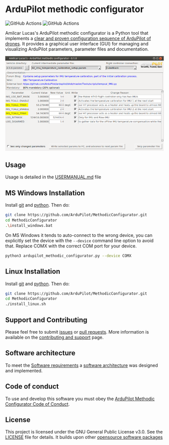 # ArduPilot methodic configurator

![GitHub Actions](https://github.com/ardupilot/MethodicConfigurator/actions/workflows/windows_build.yml/badge.svg) ![GitHub Actions](https://github.com/ardupilot/MethodicConfigurator/actions/workflows/python-cleanliness.yml/badge.svg)

Amilcar Lucas's ArduPilot methodic configurator is a Python tool that implements a [clear and proven configuration sequence of ArduPilot of drones](https://discuss.ardupilot.org/t/how-to-methodically-tune-almost-any-multicopter-using-arducopter-4-4-x/110842/1).
It provides a graphical user interface (GUI) for managing and visualizing ArduPilot parameters, parameter files and documentation.

![Application Screenshot](images/App_screenshot1.png)

## Usage

Usage is detailed in the [USERMANUAL.md](USERMANUAL.md) file

## MS Windows Installation

Install [git](https://git-scm.com/) and [python](https://www.python.org/downloads/). Then do:

```bash
git clone https://github.com/ArduPilot/MethodicConfigurator.git
cd MethodicConfigurator
.\install_windows.bat
```

On MS Windows it tends to auto-connect to the wrong device, you can explicitly set the device with the `--device` command line option to avoid that. Replace COMX with the correct COM port for your device.

```bash
python3 ardupilot_methodic_configurator.py --device COMX
```

## Linux Installation

Install [git](https://git-scm.com/) and [python](https://www.python.org/downloads/). Then do:

```bash
git clone https://github.com/ArduPilot/MethodicConfigurator.git
cd MethodicConfigurator
./install_linux.sh
```

## Support and Contributing

Please feel free to submit [issues](https://github.com/ArduPilot/MethodicConfigurator/issues) or [pull requests](https://github.com/ArduPilot/MethodicConfigurator/pulls). More information is available on the [contributing and support](CONTRIBUTING.md) page.

## Software architecture

To meet the [Software requirements](ARCHITECTURE.md#software-requirements) a [software architecture](ARCHITECTURE.md#the-software-architecture) was designed and implemented.

## Code of conduct

To use and develop this software you must obey the [ArduPilot Methodic Configurator Code of Conduct](CODE_OF_CONDUCT.md).

## License

This project is licensed under the GNU General Public License v3.0. See the [LICENSE](LICENSE) file for details.
It builds upon other [opensource software packages](credits/CREDITS.md)
